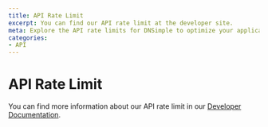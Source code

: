 ```yaml
---
title: API Rate Limit
excerpt: You can find our API rate limit at the developer site.
meta: Explore the API rate limits for DNSimple to optimize your application's performance and ensure smooth integration with our services.
categories:
- API
---
```


# API Rate Limit

You can find more information about our API rate limit in our [Developer Documentation](https://developer.dnsimple.com/v2/#rate-limiting).
